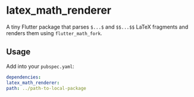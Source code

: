 # latex_math_renderer


A tiny Flutter package that parses `$...$` and `$$...$$` LaTeX fragments and renders them using `flutter_math_fork`.


## Usage


Add into your `pubspec.yaml`:


```yaml
dependencies:
latex_math_renderer:
path: ../path-to-local-package